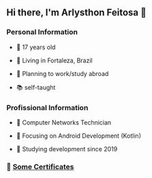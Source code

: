 ## Hi there, I'm Arlysthon Feitosa 👋

### Personal Information

  * 🧑 17 years old

  * 🚩 Living in Fortaleza, Brazil

  * 💭 Planning to work/study abroad

  * 📚 self-taught


### Profissional Information

  * 🌟 Computer Networks Technician

  * 🎯 Focusing on Android Development (Kotlin)

  * 📅 Studying development since 2019

### 📜 [Some Certificates](https://github.com/ArlysthonFeitosa/ArlysthonFeitosa/blob/main/Certificados/readme-certificates.md)
